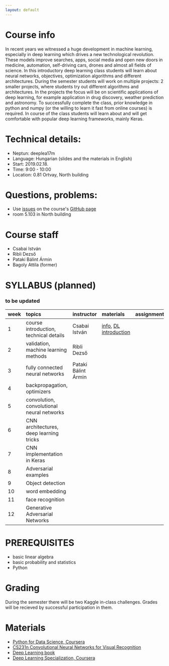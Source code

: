 ```yaml
---
layout: default
---
```


# Course info
In recent years we witnessed a huge development in machine learning, especially in deep learning which drives a new technological revolution. These models improve searches, apps, social media and open new doors in medicine, automation, self-driving cars, drones and almost all fields of science. In this introductory deep learning class students will learn about neural networks, objectives, optimization algorithms and different architectures. During the semester students will work on multiple projects: 2 smaller projects, where students try out different algorithms and architectures. In the projects the focus will be on scientific applications of deep learning, for example application in drug discovery, weather prediction and astronomy. To successfully complete the class, prior knowledge in python and numpy (or the willing to learn it fast from online courses) is required. In course of the class students will learn about and will get comfortable with popular deep learning frameworks, mainly Keras.

# Technical details:
- Neptun: deeplea17m
- Language: Hungarian (slides and the materials in English)
- Start: 2019.02.18.
- Time: 9:00 - 10:00
- Location: 0.81 Ortvay, North building

# Questions, problems:
- Use [issues](https://guides.github.com/features/issues/) on the course's [GitHub page](https://github.com/patbaa/physdl/)
- room 5.103 in North building

# Course staff
 - Csabai István
 - Ribli Dezső
 - Pataki Bálint Ármin
 - Bagoly Attila (former)

# SYLLABUS (planned)
### to be updated

| week        | topics          | instructor | materials | assignments |
|:-------------|:------------------|:------|:------|:------|
|  1 | course introduction, technical details     | Csabai István       | [info](https://github.com/patbaa/physdl/blob/master/slides/01_technical_info.pdf), [DL introduction](https://github.com/patbaa/physdl/blob/master/slides/01_deeplearning_intro.pdf) | |
|  2 | validation, machine learning methods       | Ribli Dezső         |  | |
|  3 | fully connected neural networks            | Pataki Bálint Ármin |  | |
|  4 | backpropagation, optimizers                |  |  | |
|  5 | convolution, convolutional neural networks |  |  | |
|  6 | CNN architectures, deep learning tricks    |  |  | |
|  7 | CNN implementation in Keras                |  |  | |
|  8 | Adversarial examples                       |  |  | |
|  9 | Object detection                           |  |  | |
| 10 | word embedding                             |  |  | |
| 11 | face recognition                           |  |  | |
| 12 | Generative Adversarial Networks            |  |  | |

# PREREQUISITES
 - basic linear algebra
 - basic probability and statistics
 - Python

# Grading
During the semester there will be two Kaggle in-class challenges. Grades will be recieved by successful participation in them.

# Materials
 - [Python for Data Science, Coursera](https://www.coursera.org/learn/python-for-applied-data-science)
 - [CS231n Convolutional Neural Networks for Visual Recognition](http://cs231n.stanford.edu/)
 - [Deep Learning book](http://www.deeplearningbook.org/)
 - [Deep Learning Specialization, Coursera](https://www.coursera.org/specializations/deep-learning)
